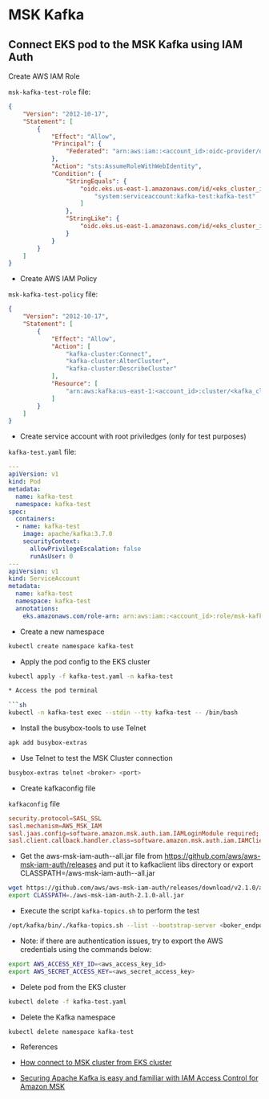 # MSK Kafka

## Connect EKS pod to the MSK Kafka using IAM Auth

Create AWS IAM Role

`msk-kafka-test-role` file:
```json
{
    "Version": "2012-10-17",
    "Statement": [
        {
            "Effect": "Allow",
            "Principal": {
                "Federated": "arn:aws:iam::<account_id>:oidc-provider/oidc.eks.us-east-1.amazonaws.com/id/<eks_cluster_id>"
            },
            "Action": "sts:AssumeRoleWithWebIdentity",
            "Condition": {
                "StringEquals": {
                    "oidc.eks.us-east-1.amazonaws.com/id/<eks_cluster_id>:sub": [
                        "system:serviceaccount:kafka-test:kafka-test"
                    ]
                },
                "StringLike": {
                    "oidc.eks.us-east-1.amazonaws.com/id/<eks_cluster_id>:aud": "sts.amazonaws.com"
                }
            }
        }
    ]
}
```

* Create AWS IAM Policy

`msk-kafka-test-policy` file:

```json
{
    "Version": "2012-10-17",
    "Statement": [
        {
            "Effect": "Allow",
            "Action": [
                "kafka-cluster:Connect",
                "kafka-cluster:AlterCluster",
                "kafka-cluster:DescribeCluster"
            ],
            "Resource": [
                "arn:aws:kafka:us-east-1:<account_id>:cluster/<kafka_cluster_name>/<kafka_cluster_id>"
            ]
        }
    ]
}
```

* Create service account with root priviledges (only for test purposes)

`kafka-test.yaml` file:

```yaml
---
apiVersion: v1
kind: Pod
metadata:
  name: kafka-test
  namespace: kafka-test
spec:
  containers:
  - name: kafka-test
    image: apache/kafka:3.7.0
    securityContext:
      allowPrivilegeEscalation: false
      runAsUser: 0
---
apiVersion: v1
kind: ServiceAccount
metadata:
  name: kafka-test
  namespace: kafka-test
  annotations:
    eks.amazonaws.com/role-arn: arn:aws:iam::<account_id>:role/msk-kafka-test-role
```

* Create a new namespace

```sh
kubectl create namespace kafka-test
```

* Apply the pod config to the EKS cluster

```sh
kubectl apply -f kafka-test.yaml -n kafka-test

* Access the pod terminal

```sh
kubectl -n kafka-test exec --stdin --tty kafka-test -- /bin/bash
```

* Install the busybox-tools to use Telnet

```sh
apk add busybox-extras
```

* Use Telnet to test the MSK Cluster connection

```sh
busybox-extras telnet <broker> <port>
```

* Create kafkaconfig file

`kafkaconfig` file
```conf
security.protocol=SASL_SSL
sasl.mechanism=AWS_MSK_IAM
sasl.jaas.config=software.amazon.msk.auth.iam.IAMLoginModule required;
sasl.client.callback.handler.class=software.amazon.msk.auth.iam.IAMClientCallbackHandler
```

* Get the aws-msk-iam-auth-<version>-all.jar file from https://github.com/aws/aws-msk-iam-auth/releases and put it to kafkaclient libs directory or export CLASSPATH=/aws-msk-iam-auth-<version>-all.jar

```sh
wget https://github.com/aws/aws-msk-iam-auth/releases/download/v2.1.0/aws-msk-iam-auth-2.1.0-all.jar
export CLASSPATH=./aws-msk-iam-auth-2.1.0-all.jar
```

* Execute the script `kafka-topics.sh` to perform the test

```sh
/opt/kafka/bin/./kafka-topics.sh --list --bootstrap-server <boker_endpoint>:9098 --command-config ./kafkaconfig
```

* Note: if there are authentication issues, try to export the AWS credentials using the commands below:

```sh
export AWS_ACCESS_KEY_ID=<aws_access_key_id>
export AWS_SECRET_ACCESS_KEY=<aws_secret_access_key>

```

* Delete pod from the EKS cluster

```sh
kubectl delete -f kafka-test.yaml
```

* Delete the Kafka namespace

```sh
kubectl delete namespace kafka-test
```

* References

* [How connect to MSK cluster from EKS cluster](https://stackoverflow.com/questions/69819087/how-connect-to-msk-cluster-from-eks-cluster)
* [Securing Apache Kafka is easy and familiar with IAM Access Control for Amazon MSK](https://aws.amazon.com/pt/blogs/big-data/securing-apache-kafka-is-easy-and-familiar-with-iam-access-control-for-amazon-msk/)
